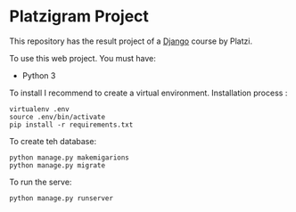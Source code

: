 # Platzigram Project
This repository has the result project of a [Django](https://platzi.com/clases/django/) course by Platzi.


To use this web project. You must have:

- Python 3

To install I recommend to create a virtual environment.
Installation process :

```shell script
virtualenv .env
source .env/bin/activate
pip install -r requirements.txt
```
To create teh database:
```shell script
python manage.py makemigarions
python manage.py migrate
```

To run the serve:
```shell script
python manage.py runserver
```


